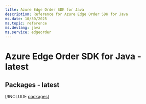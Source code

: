 ```yaml
---
title: Azure Edge Order SDK for Java
description: Reference for Azure Edge Order SDK for Java
ms.date: 10/30/2025
ms.topic: reference
ms.devlang: java
ms.service: edgeorder
---
```

# Azure Edge Order SDK for Java - latest
## Packages - latest
[!INCLUDE [packages](edge-order-index.md)]